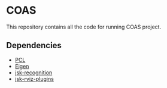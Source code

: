 # COAS 

This repository contains all the code for running COAS project.

## Dependencies

 * [PCL](http://pointclouds.org/)
 * [Eigen](http://eigen.tuxfamily.org/)
 * [jsk-recognition](http://wiki.ros.org/jsk_recognition)
 * [jsk-rviz-plugins](http://wiki.ros.org/jsk_rviz_plugins)
 